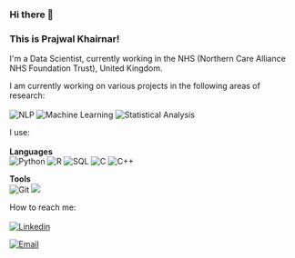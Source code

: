 ### Hi there 👋


### This is Prajwal Khairnar! 

I'm a Data Scientist, currently working in the NHS (Northern Care Alliance NHS Foundation Trust), United Kingdom.


I am currently working on various projects in the following areas of research: <br><br>
![NLP](https://img.shields.io/badge/-NLP-244e89.svg?style=for-the-badge&logo=NLP&logoColor=white)
![Machine Learning](https://img.shields.io/badge/-Machine%20Learning-DC322F.svg?style=for-the-badge&logo=ML&logoColor=white)
![Statistical Analysis](https://img.shields.io/badge/-Statistical%20Analysis-c68934.svg?style=for-the-badge&logo=StatisticalAnalysis&logoColor=white)


I use: <br><br>
<b>Languages</b><br>
![Python](https://img.shields.io/badge/Python-14354C?style=for-the-badge&logo=python&logoColor=white)
![R](https://img.shields.io/badge/R-245f89?style=for-the-badge&logo=R&logoColor=white)
![SQL](https://img.shields.io/badge/SQL-0f2738?style=for-the-badge&logo=SQL&logoColor=white)
![C](https://img.shields.io/badge/c-%2300599C.svg?style=for-the-badge&logo=c&logoColor=white)
![C++](https://img.shields.io/badge/c++-%2300599C.svg?style=for-the-badge&logo=c%2B%2B&logoColor=white)

<b>Tools</b><br>
![Git](https://img.shields.io/badge/GIT-E44C30?style=for-the-badge&logo=git&logoColor=white)
<img src= "https://img.shields.io/badge/GitHub-100000?style=for-the-badge&logo=github&logoColor=white"/>



How to reach me:
<br><br>
<a href="https://www.linkedin.com/in/prajwal-khairnar/">
  <img
    alt="Linkedin"
    src="https://img.shields.io/badge/linkedin-0077B5?logo=linkedin&logoColor=white&style=for-the-badge"
  />
  
</a>

<a href="mailto:prajwal.pkhairnar@gmail.com">
  <img
    alt="Email"
    src="https://img.shields.io/badge/prajwal.pkhairnar@gmail.com-c14438?logo=Gmail&logoColor=white&style=for-the-badge"
  />
  
</a>




<!--
**prajwalkhairnar/prajwalkhairnar** is a ✨ _special_ ✨ repository because its `README.md` (this file) appears on your GitHub profile.

Here are some ideas to get you started:

- 🔭 I’m currently working on ...
- 🌱 I’m currently learning ...
- 👯 I’m looking to collaborate on ...
- 🤔 I’m looking for help with ...
- 💬 Ask me about ...
- 📫 How to reach me: ...
- 😄 Pronouns: ...
- ⚡ Fun fact: ...
-->
